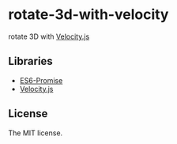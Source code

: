 # rotate-3d-with-velocity

rotate 3D with [Velocity.js](http://julian.com/research/velocity/)

## Libraries

- [ES6-Promise](https://github.com/jakearchibald/es6-promise)
- [Velocity.js](http://julian.com/research/velocity/)

## License

The MIT license.
